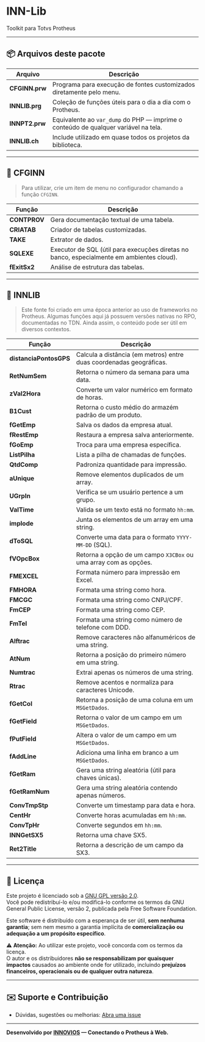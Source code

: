 
# INN-Lib  
Toolkit para Totvs Protheus  

---

## 📦 Arquivos deste pacote

| Arquivo         | Descrição |
|-----------------|-----------|
| **CFGINN.prw**  | Programa para execução de fontes customizados diretamente pelo menu. |
| **INNLIB.prg**  | Coleção de funções úteis para o dia a dia com o Protheus. |
| **INNPT2.prw**  | Equivalente ao `var_dump` do PHP — imprime o conteúdo de qualquer variável na tela. |
| **INNLIB.ch**   | Include utilizado em quase todos os projetos da biblioteca. |

---

## 📄 CFGINN

> Para utilizar, crie um item de menu no configurador chamando a função `CFGINN`.

| Função       | Descrição |
|--------------|-----------|
| **CONTPROV** | Gera documentação textual de uma tabela. |
| **CRIATAB**  | Criador de tabelas customizadas. |
| **TAKE**     | Extrator de dados. |
| **SQLEXE**   | Executor de SQL (útil para execuções diretas no banco, especialmente em ambientes cloud). |
| **fExitSx2** | Análise de estrutura das tabelas. |

---

## 📄 INNLIB

> Este fonte foi criado em uma época anterior ao uso de frameworks no Protheus. Algumas funções aqui já possuem versões nativas no RPO, documentadas no TDN. Ainda assim, o conteúdo pode ser útil em diversos contextos.

| Função                 | Descrição |
|------------------------|-----------|
| **distanciaPontosGPS** | Calcula a distância (em metros) entre duas coordenadas geográficas. |
| **RetNumSem**          | Retorna o número da semana para uma data. |
| **zVal2Hora**          | Converte um valor numérico em formato de horas. |
| **B1Cust**             | Retorna o custo médio do armazém padrão de um produto. |
| **fGetEmp**            | Salva os dados da empresa atual. |
| **fRestEmp**           | Restaura a empresa salva anteriormente. |
| **fGoEmp**             | Troca para uma empresa específica. |
| **ListPilha**          | Lista a pilha de chamadas de funções. |
| **QtdComp**            | Padroniza quantidade para impressão. |
| **aUnique**            | Remove elementos duplicados de um array. |
| **UGrpIn**             | Verifica se um usuário pertence a um grupo. |
| **ValTime**            | Valida se um texto está no formato `hh:mm`. |
| **implode**            | Junta os elementos de um array em uma string. |
| **dToSQL**             | Converte uma data para o formato `YYYY-MM-DD` (SQL). |
| **fVOpcBox**           | Retorna a opção de um campo `X3CBox` ou uma array com as opções. |
| **FMEXCEL**            | Formata número para impressão em Excel. |
| **FMHORA**             | Formata uma string como hora. |
| **FMCGC**              | Formata uma string como CNPJ/CPF. |
| **FmCEP**              | Formata uma string como CEP. |
| **FmTel**              | Formata uma string como número de telefone com DDD. |
| **Alftrac**            | Remove caracteres não alfanuméricos de uma string. |
| **AtNum**              | Retorna a posição do primeiro número em uma string. |
| **Numtrac**            | Extrai apenas os números de uma string. |
| **Rtrac**              | Remove acentos e normaliza para caracteres Unicode. |
| **fGetCol**            | Retorna a posição de uma coluna em um `MSGetDados`. |
| **fGetField**          | Retorna o valor de um campo em um `MSGetDados`. |
| **fPutField**          | Altera o valor de um campo em um `MSGetDados`. |
| **fAddLine**           | Adiciona uma linha em branco a um `MSGetDados`. |
| **fGetRam**            | Gera uma string aleatória (útil para chaves únicas). |
| **fGetRamNum**         | Gera uma string aleatória contendo apenas números. |
| **ConvTmpStp**         | Converte um timestamp para data e hora. |
| **CentHr**             | Converte horas acumuladas em `hh:mm`. |
| **ConvTpHr**           | Converte segundos em `hh:mm`. |
| **INNGetSX5**          | Retorna uma chave SX5. |
| **Ret2Title**          | Retorna a descrição de um campo da SX3. |

---

## 📄 Licença

Este projeto é licenciado sob a [GNU GPL versão 2.0](LICENSE).  
Você pode redistribuí-lo e/ou modificá-lo conforme os termos da GNU General Public License, versão 2, publicada pela Free Software Foundation.

Este software é distribuído com a esperança de ser útil, **sem nenhuma garantia**; sem nem mesmo a garantia implícita de **comercialização ou adequação a um propósito específico**.

⚠️ **Atenção:** Ao utilizar este projeto, você concorda com os termos da licença.  
O autor e os distribuidores **não se responsabilizam por quaisquer impactos** causados ao ambiente onde for utilizado, incluindo **prejuízos financeiros, operacionais ou de qualquer outra natureza**.

---

## ✉️ Suporte e Contribuição

- Dúvidas, sugestões ou melhorias: [Abra uma issue](https://github.com/InnoviosBR/INN-Web/issues)

---

**Desenvolvido por [INNOVIOS](https://github.com/InnoviosBR) — Conectando o Protheus à Web.**
